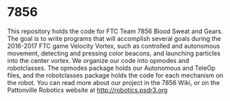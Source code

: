 # 7856

This repository holds the code for FTC Team 7856 Blood Sweat and Gears. The goal is to write programs that will accomplish several goals during the 2016-2017 FTC game Velocity Vortex, such as controlled and autonomous movement, detecting and pressing color beacons, and launching particles into the center vortex. We organize our code into opmodes and robotclasses. The opmodes package holds our Autonomous and TeleOp files, and the robotclasses package holds the code for each mechanism on the robot. You can read more about our project in the 7856 Wiki, or on the Pattonville Robotics website at http://robotics.psdr3.org
